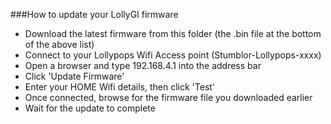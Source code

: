 ###How to update your LollyGI firmware
* Download the latest firmware from this folder (the .bin file at the bottom of the above list)
* Connect to your Lollypops Wifi Access point (Stumblor-Lollypops-xxxx)
* Open a browser and type 192.168.4.1 into the address bar
* Click 'Update Firmware'
* Enter your HOME Wifi details, then click 'Test'
* Once connected, browse for the firmware file you downloaded earlier
* Wait for the update to complete
